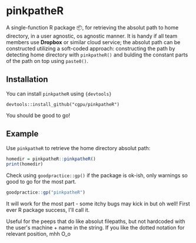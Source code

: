 
<!-- README.md is generated from README.Rmd. Please edit that file -->
pinkpatheR
==========

A single-function R package 📦, for retrieving the absolut path to home directory, in a user agnostic, os agnostic manner. 
It is handy if all team members use __Dropbox__ or similar cloud service;
the absolut path can be constructed utilizing a soft-coded approach: 
constructing the path by detecting home directory with `pinkpatheR()` and bulding the constant parts of the path on top using `paste0()`.

Installation
------------

You can install ```pinkpatheR``` using `{devtools}`

```{r}
devtools::install_github("cgpu/pinkpatheR")
```
You should be good to go!

Example
-------

Use `pinkpatheR` to retrieve the home directory absolut path:

``` r
homedir = pinkpatheR::pinkpatheR()
print(homedir)
```

Check using `goodpractice::gp()` if the package is ok-ish, only warnings so good to go for the most part.

``` r
goodpractice::gp("pinkpatheR")
```
It will work for the most part - some itchy bugs may kick in but oh well! First ever R package success, I'll call it.


Useful for the peeps that do like absolut filepaths, but not hardcoded with the user's machine + name in the string.
If you like the dotted notation for relevant position, mhh O_o

